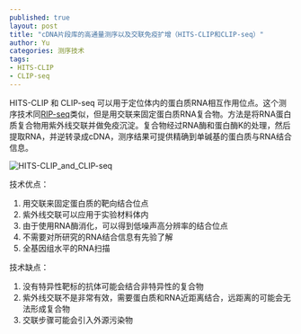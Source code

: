 ```yaml
---
published: true
layout: post
title: "cDNA片段库的高通量测序以及交联免疫扩增（HITS-CLIP和CLIP-seq）"
author: Yu
categories: 测序技术
tags:
- HITS-CLIP
- CLIP-seq
---
```


HITS-CLIP 和 CLIP-seq 可以用于定位体内的蛋白质RNA相互作用位点。这个测序技术同[RIP-seq](http://yulijia.net/cn/%E7%94%9F%E7%89%A9%E4%BF%A1%E6%81%AF/2017/06/20/RNA-immunopreciprtation-sequencing.html)类似，但是用交联来固定蛋白质RNA复合物。方法是将RNA蛋白质复合物用紫外线交联并做免疫沉淀。复合物经过RNA酶和蛋白酶K的处理，然后提取RNA，并逆转录成cDNA，测序结果可提供精确到单碱基的蛋白质与RNA结合信息。

![HITS-CLIP_and_CLIP-seq](https://i.imgur.com/hBGHzWu.png)

技术优点：

1. 用交联来固定蛋白质的靶向结合位点
2. 紫外线交联可以应用于实验材料体内
3. 由于使用RNA酶消化，可以得到低噪声高分辨率的结合位点
4. 不需要对所研究的RNA结合信息有先验了解
5. 全基因组水平的RNA扫描

技术缺点：

1. 没有特异性靶标的抗体可能会结合非特异性的复合物
2. 紫外线交联不是非常有效，需要蛋白质和RNA近距离结合，远距离的可能会无法形成复合物
3. 交联步骤可能会引入外源污染物
